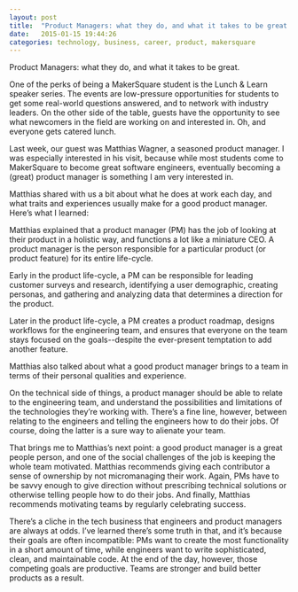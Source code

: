 ```yaml
---
layout: post
title:  "Product Managers: what they do, and what it takes to be great."
date:   2015-01-15 19:44:26
categories: technology, business, career, product, makersquare
---
```

Product Managers: what they do, and what it takes to be great.


One of the perks of being a MakerSquare student is the Lunch & Learn speaker series. The events are low-pressure opportunities for students to get some real-world questions answered, and to network with industry leaders. On the other side of the table, guests have the opportunity to see what newcomers in the field are working on and interested in. Oh, and everyone gets catered lunch. 

Last week, our guest was Matthias Wagner, a seasoned product manager. I was especially interested in his visit, because while most students come to MakerSquare to become great software engineers, eventually becoming a (great) product manager is something I am very interested in. 

Matthias shared with us a bit about what he does at work each day, and what traits and experiences usually make for a good product manager. Here’s what I learned: 

Matthias explained that a product manager (PM) has the job of looking at their product in a holistic way, and functions a lot like a miniature CEO. A product manager is the person responsible for a particular product (or product feature) for its entire life-cycle. 

Early in the product life-cycle, a PM can be responsible for leading customer surveys and research, identifying a user demographic, creating personas, and gathering and analyzing data that determines a direction for the product. 

Later in the product life-cycle, a PM creates a product roadmap, designs workflows for the engineering team, and ensures that everyone on the team stays focused on the goals--despite the ever-present temptation to add another feature.

Matthias also talked about what a good product manager brings to a team in terms of their personal qualities and experience. 

On the technical side of things, a product manager should be able to relate to the engineering team, and understand the possibilities and limitations of the technologies they’re working with. There’s a fine line, however, between relating to the engineers and telling the engineers how to do their jobs. Of course, doing the latter is a sure way to alienate your team. 

That brings me to Matthias’s next point: a good product manager is a great people person, and one of the social challenges of the job is keeping the whole team motivated. Matthias recommends giving each contributor a sense of ownership by not micromanaging their work. Again, PMs have to be savvy enough to give direction without prescribing technical solutions or otherwise telling people how to do their jobs. And finally, Matthias recommends motivating teams by regularly celebrating success.

There’s a cliche in the tech business that engineers and product managers are always at odds. I’ve learned there’s some truth in that, and it’s because their goals are often incompatible: PMs want to create the most functionality in a short amount of time, while engineers want to write sophisticated, clean, and maintainable code. At the end of the day, however, those competing goals are productive. Teams are stronger and build better products as a result.